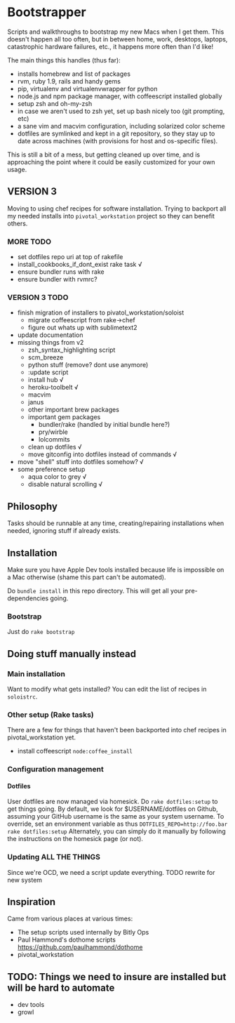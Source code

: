 # Bootstrapper
Scripts and walkthroughs to bootstrap my new Macs when I get them.  This doesn't happen all too often, but in between home, work, desktops, laptops, catastrophic hardware failures, etc., it happens more often than I'd like!

The main things this handles (thus far):

 - installs homebrew and list of packages
 - rvm, ruby 1.9, rails and handy gems
 - pip, virtualenv and virtualenvwrapper for python
 - node.js and npm package manager, with coffeescript installed globally
 - setup zsh and oh-my-zsh
 - in case we aren't used to zsh yet, set up bash nicely too (git prompting, etc)
 - a sane vim and macvim configuration, including solarized color scheme
 - dotfiles are symlinked and kept in a git repository, so they stay up to date across machines (with provisions for host and os-specific files).

This is still a bit of a mess, but getting cleaned up over time, and is approaching the point where it could be easily customized for your own usage.

## VERSION 3
Moving to using chef recipes for software installation.  Trying to backport all my needed installs into `pivotal_workstation` project so they can benefit others.

### MORE TODO
 - set dotfiles repo uri at top of rakefile
 - install_cookbooks_if_dont_exist rake task √
 - ensure bundler runs with rake
 - ensure bundler with rvmrc?


### VERSION 3 TODO
 - finish migration of installers to pivatol_workstation/soloist
   * migrate coffeescript from rake->chef
   * figure out whats up with sublimetext2
 - update documentation
 - missing things from v2
   * zsh_syntax_highlighting script
   * scm_breeze
   * python stuff (remove? dont use anymore)
   * :update script
   * install hub √
   * heroku-toolbelt √
   * macvim
   * janus
   * other important brew packages
   * important gem packages
     - bundler/rake (handled by initial bundle here?)
     - pry/wirble
     - lolcommits
   * clean up dotfiles √
   * move gitconfig into dotfiles instead of commands √
 - move "shell" stuff into dotfiles somehow? √
 - some preference setup
   * aqua color to grey √
   * disable natural scrolling √


## Philosophy
Tasks should be runnable at any time, creating/repairing installations when needed, ignoring stuff if already exists.

## Installation
Make sure you have Apple Dev tools installed because life is impossible on a Mac otherwise (shame this part can't be automated).

Do `bundle install` in this repo directory.  This will get all your pre-dependencies going.

### Bootstrap
Just do `rake bootstrap`

## Doing stuff manually instead

### Main installation

Want to modify what gets installed?  You can edit the list of recipes in `soloistrc`.

### Other setup (Rake tasks)
There are a few for things that haven't been backported into chef recipes in pivotal_workstation yet.

  * install coffeescript `node:coffee_install`


### Configuration management
#### Dotfiles
User dotfiles are now managed via homesick.  Do `rake dotfiles:setup` to get things going.
By default, we look for $USERNAME/dotfiles on Github, assuming your GitHub username is the same as your system username.
To override, set an environment variable as thus `DOTFILES_REPO=http://foo.bar rake dotfiles:setup`
Alternately, you can simply do it manually by following the instructions on the homesick page (or not).

### Updating ALL THE THINGS
Since we're OCD, we need a script update everything.  TODO rewrite for new system



## Inspiration
Came from various places at various times:

- The setup scripts used internally by Bitly Ops
- Paul Hammond's dothome scripts https://github.com/paulhammond/dothome
- pivotal_workstation

## TODO: Things we need to insure are installed but will be hard to automate

- dev tools
- growl
